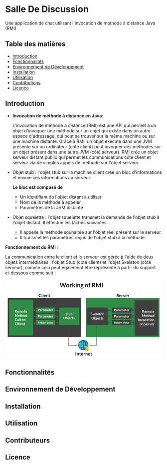 # Salle De Discussion 
Une application de chat utilisant l'invocation de méthode à distance Java (RMI)

## Table des matières
- [Introduction](#introduction)
- [Fonctionnalités](#fonctionnalités)
- [Environnement de Développement](#environnement-de-développement)
- [Installation](#installation)
- [Utilisation](#utilisation)
- [Contributions](#contributions)
- [Licence](#licence)

## Introduction
- **Invocation de méthode à distance en Java**: 

  L'invocation de méthode à distance (RMI) est une API qui permet à un objet d'invoquer une méthode sur un objet qui existe dans un autre espace d'adressage, qui peut se trouver sur la même machine ou sur une machine distante. Grâce à RMI, un objet exécuté dans une JVM présente sur un ordinateur (côté client) peut invoquer des méthodes sur un objet présent dans une autre JVM (côté serveur). RMI crée un objet serveur distant public qui permet les communications côté client et serveur via de simples appels de méthode sur l'objet serveur.

- Objet stub : l'objet stub sur la machine client crée un bloc d'informations et envoie ces informations au serveur.

  **Le bloc est composé de**
  - Un identifiant de l'objet distant à utiliser
  - Nom de la méthode à appeler
  - Paramètres de la JVM distante

- Objet squelette : l'objet squelette transmet la demande de l'objet stub à l'objet distant. Il effectue les tâches suivantes

  - Il appelle la méthode souhaitée sur l'objet réel présent sur le serveur.
  - Il transmet les paramètres reçus de l'objet stub à la méthode. 


**Fonctionnement du RMI** :

La communication entre le client et le serveur est gérée à l'aide de deux objets intermédiaires : l'objet Stub (côté client) et l'objet Skeleton (côté serveur), comme cela peut également être représenté à partir du support ci-dessous comme suit :

![alt text](chat/public/assets/workingofRMI.jpg)

## Fonctionnalités
## Environnement de Développement
## Installation
## Utilisation
## Contributeurs
## Licence
